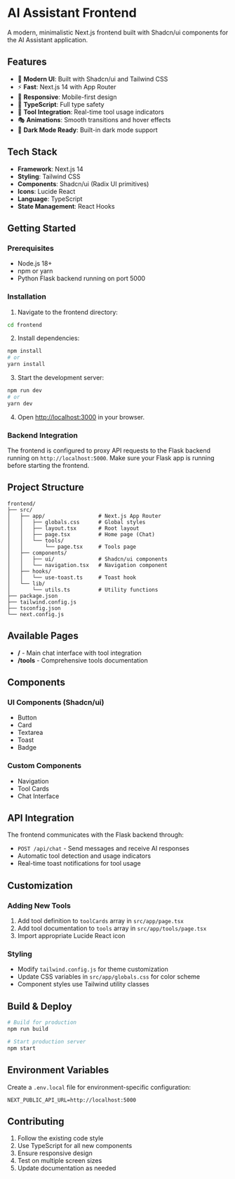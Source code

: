 # AI Assistant Frontend

A modern, minimalistic Next.js frontend built with Shadcn/ui components for the AI Assistant application.

## Features

- 🎨 **Modern UI**: Built with Shadcn/ui and Tailwind CSS
- ⚡ **Fast**: Next.js 14 with App Router
- 📱 **Responsive**: Mobile-first design
- 🎯 **TypeScript**: Full type safety
- 🔧 **Tool Integration**: Real-time tool usage indicators
- 🎭 **Animations**: Smooth transitions and hover effects
- 🌙 **Dark Mode Ready**: Built-in dark mode support

## Tech Stack

- **Framework**: Next.js 14
- **Styling**: Tailwind CSS
- **Components**: Shadcn/ui (Radix UI primitives)
- **Icons**: Lucide React
- **Language**: TypeScript
- **State Management**: React Hooks

## Getting Started

### Prerequisites

- Node.js 18+ 
- npm or yarn
- Python Flask backend running on port 5000

### Installation

1. Navigate to the frontend directory:
```bash
cd frontend
```

2. Install dependencies:
```bash
npm install
# or
yarn install
```

3. Start the development server:
```bash
npm run dev
# or
yarn dev
```

4. Open [http://localhost:3000](http://localhost:3000) in your browser.

### Backend Integration

The frontend is configured to proxy API requests to the Flask backend running on `http://localhost:5000`. Make sure your Flask app is running before starting the frontend.

## Project Structure

```
frontend/
├── src/
│   ├── app/                 # Next.js App Router
│   │   ├── globals.css      # Global styles
│   │   ├── layout.tsx       # Root layout
│   │   ├── page.tsx         # Home page (Chat)
│   │   └── tools/
│   │       └── page.tsx     # Tools page
│   ├── components/
│   │   ├── ui/              # Shadcn/ui components
│   │   └── navigation.tsx   # Navigation component
│   ├── hooks/
│   │   └── use-toast.ts     # Toast hook
│   └── lib/
│       └── utils.ts         # Utility functions
├── package.json
├── tailwind.config.js
├── tsconfig.json
└── next.config.js
```

## Available Pages

- **/** - Main chat interface with tool integration
- **/tools** - Comprehensive tools documentation

## Components

### UI Components (Shadcn/ui)
- Button
- Card
- Textarea
- Toast
- Badge

### Custom Components
- Navigation
- Tool Cards
- Chat Interface

## API Integration

The frontend communicates with the Flask backend through:

- `POST /api/chat` - Send messages and receive AI responses
- Automatic tool detection and usage indicators
- Real-time toast notifications for tool usage

## Customization

### Adding New Tools

1. Add tool definition to `toolCards` array in `src/app/page.tsx`
2. Add tool documentation to `tools` array in `src/app/tools/page.tsx`
3. Import appropriate Lucide React icon

### Styling

- Modify `tailwind.config.js` for theme customization
- Update CSS variables in `src/app/globals.css` for color scheme
- Component styles use Tailwind utility classes

## Build & Deploy

```bash
# Build for production
npm run build

# Start production server
npm start
```

## Environment Variables

Create a `.env.local` file for environment-specific configuration:

```env
NEXT_PUBLIC_API_URL=http://localhost:5000
```

## Contributing

1. Follow the existing code style
2. Use TypeScript for all new components
3. Ensure responsive design
4. Test on multiple screen sizes
5. Update documentation as needed
